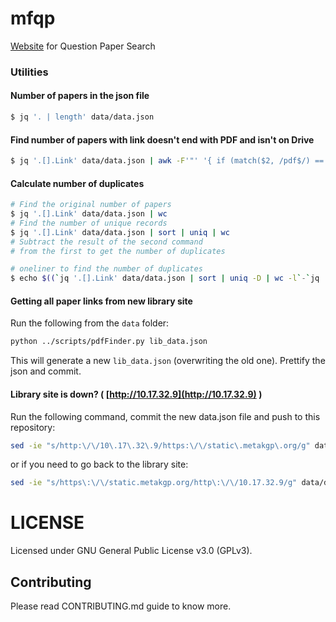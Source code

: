 # mfqp
[Website](http://metakgp.github.io/mfqp/) for Question Paper Search

### Utilities

#### Number of papers in the json file

```sh
$ jq '. | length' data/data.json
```

#### Find number of papers with link doesn't end with PDF and isn't on Drive

```sh
$ jq '.[].Link' data/data.json | awk -F'"' '{ if (match($2, /pdf$/) == 0 && match($2, /drive.google.com/) == 0) { print $2 } }' | wc
```

#### Calculate number of duplicates

```sh
# Find the original number of papers
$ jq '.[].Link' data/data.json | wc
# Find the number of unique records
$ jq '.[].Link' data/data.json | sort | uniq | wc
# Subtract the result of the second command
# from the first to get the number of duplicates
```

```sh
# oneliner to find the number of duplicates
$ echo $((`jq '.[].Link' data/data.json | sort | uniq -D | wc -l`-`jq '.[].Link' data/data.json | sort | uniq -d | wc -l`))
```
#### Getting all paper links from new library site

Run the following from the `data` folder:

```sh
python ../scripts/pdfFinder.py lib_data.json
```

This will generate a new `lib_data.json` (overwriting the old one).
Prettify the json and commit.

#### Library site is down? ( [http://10.17.32.9](http://10.17.32.9) )

Run the following command, commit the new data.json file and
push to this repository:

```sh
sed -ie "s/http:\/\/10\.17\.32\.9/https:\/\/static\.metakgp\.org/g" data/data.json
```

or if you need to go back to the library site:

```sh
sed -ie "s/https\:\/\/static.metakgp.org/http\:\/\/10.17.32.9/g" data/data.json
```

# LICENSE
Licensed under GNU General Public License v3.0 (GPLv3).

## Contributing

Please read CONTRIBUTING.md guide to know more.